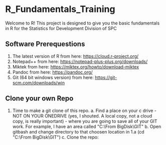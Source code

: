 # R_Fundamentals_Training
Welcome to R! This project is designed to give you the basic fundamentals in R for the Statistics for Development Division of SPC

## Software Prerequestions
1. The latest version of R from here: https://cloud.r-project.org/
2. Notepad++ from here: https://notepad-plus-plus.org/downloads/
3. Miktek from here: https://miktex.org/howto/download-miktex
4. Pandoc from here: https://pandoc.org/
5. Git (64 bit windows version) from here: https://git-scm.com/downloads/win

## Clone your own Repo
1. Time to make a git clone of this repo.
   a. Find a place on your c drive - NOT ON YOUR ONEDRIVE (yes, I shouted. A local copy, not a cloud copy,  is really important) - where you are going to save all of your GIT work. For example, I have an area called "C:\From BigDisk\GIT"
   b. Open gitbash and change directory to that choosen location in 1.a (cd "C:\From BigDisk\GIT") 
   c. Clone the repo: 
   



